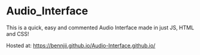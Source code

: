 # Audio_Interface
This is a quick, easy and commented Audio Interface made in just JS, HTML and CSS!

Hosted at:
https://bennjii.github.io/Audio-Interface.github.io/
